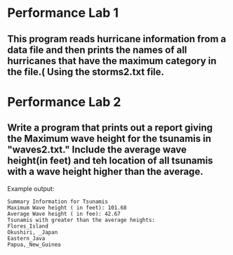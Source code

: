 # Performance Lab 1

##   This program reads hurricane information from a data file and then prints the names of all hurricanes that have the maximum category in the file.( Using the storms2.txt file. 

# Performance Lab 2

## Write a program that prints out a report giving the Maximum wave height for the tsunamis in "waves2.txt." Include the average wave height(in feet) and teh location of all tsunamis with a wave height higher than the average. 

Example output:
```
Summary Information for Tsunamis
Maximum Wave height ( in feet): 101.68
Average Wave height ( in fee): 42.67
Tsunamis with greater than the average heights:
Flores_Island
Okushiri, _Japan
Eastern_Java
Papua,_New_Guinea
```
